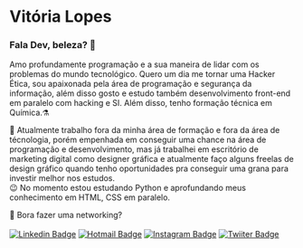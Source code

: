 # Vitória Lopes

### Fala Dev, beleza? :rocket:
Amo profundamente programação e a sua maneira de lidar com os problemas do mundo tecnológico. Quero um dia me tornar uma Hacker Ética, sou apaixonada pela área de programação e segurança da informação, além disso gosto e estudo também desenvolvimento front-end em paralelo com hacking e SI. Além disso, tenho formação técnica em Química.:alembic:	

:office: Atualmente trabalho fora da minha área de formação e fora da área de técnologia, porém empenhada em conseguir uma chance na área de programação e desenvolvimento, mas já trabalhei em escritório de marketing digital como designer gráfica e atualmente faço alguns freelas de design gráfico quando tenho oportunidades pra conseguir uma grana para investir melhor nos estudos. <br>
:wink: No momento estou estudando Python e aprofundando meus conhecimento em HTML, CSS em paralelo.

:email: Bora fazer uma networking?<br><br>
[![Linkedin Badge](https://img.shields.io/badge/-LinkedIn-blue?style=flat-square&logo=Linkedin&color=purple&logoColor=white&link=https://www.linkedin.com/in/vilopesp/)](https://www.linkedin.com/in/vilopesp/)   [![Hotmail Badge](https://img.shields.io/badge/-Hotmail-0078D4?style=flat-square&color=purple&logo=microsoft-outlook&logoColor=white&link=mailto:vilopesp@hotmail.com)](mailto:vilopesp@hotmail.com)    [![Instagram Badge](https://img.shields.io/badge/-Instagram_-blue?style=flat-square&color=purple&logo=Instagram&logoColor=white&link=https://www.instagram.com/_vilopesp/)](https://www.instagram.com/grioos_/)    [![Twiiter Badge](https://img.shields.io/badge/-Twitter-0078D4?style=flat-square&color=purple&logo=Twitter&logoColor=white&link=https://twitter.com/_vilopesp)](https://twitter.com/_vilopesp)    

